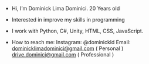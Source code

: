 - Hi, I’m Dominick Lima Dominici. 20 Years old
- Interested in improve my skills in programming
- I work with Python, C#, Unity, HTML, CSS, JavaScript.

- How to reach me: 
Instagram: @dominickld
Email: 
dominicklimadominici@gmail.com ( Personal )
drive.dominici@gmail.com ( Professional )


